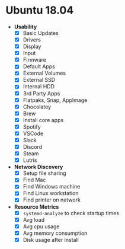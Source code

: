 # Ubuntu 18.04

- **Usability**
  - [x]  Basic Updates
  - [x]  Drivers
    - [x]  Display
    - [x]  Input
    - [x]  Firmware
  - [x]  Default Apps
  - [x]  External Volumes
    - [x]  External SSD
    - [x]  Internal HDD
  - [x]  3rd Party Apps
    - [x]  Flatpaks, Snap, AppImage
    - [x]  Chocolatey
    - [x]  Brew
  - [x]  Install core apps
    - [x]  Spotify
    - [x]  VSCode
    - [x]  Slack
    - [x]  Discord
    - [x]  Steam
    - [x]  Lutris
- **Network Discovery**
  - [x]  Setup file sharing
  - [x]  Find Mac
  - [x]  Find Windows machine
  - [x]  Find Linux workstation
  - [x]  Find printer on network
- **Resource Metrics**
  - [x]  `systemd-analyze` to check startup times
  - [x]  Avg load
  - [x]  Avg cpu usage
  - [x]  Avg memory consumption
  - [x]  Disk usage after install
